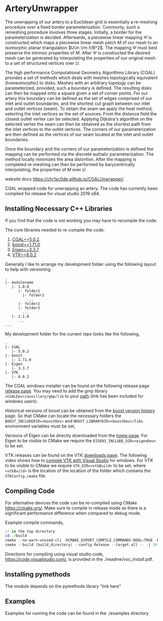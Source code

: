 # ArteryUnwrapper
The unwrapping of our artery to a Euclidean grid is essentially a
re-meshing procedure over a fixed border parameterization. Commonly,
such a remeshing procedure involves three stages. Initially, a border
for the parameterization is decided. Afterwards, a piecewise linear
mapping $\Psi$ is constructed which maps a piecewise linear mesh patch
$M$ of our mesh to an isomorphic planar triangulation $U\in \rm I\!R^2$.
The mapping $\Psi$ must best preserve the intrinsic properties of $M$.
After $\Psi$ is constructed the desired mesh can be generated by
interpolating the properties of our original mesh to a set of structured
vertices over $U$.

The high performance Computational Geometry Algorithms Library (CGAL)
provides a set of methods which deals with meshes topologically
equivalent (homeomorphic) to disks. Meshes with an arbitrary topology
can be parameterized, provided, such a boundary is defined. The
resulting disks can then be mapped onto a square given a set of corner
points. For our artery this boundary can be defined as the set of edges
comprised of our inlet and outlet boundaries, and the shortest cut graph
between our inlet and outlet vertices (seam). To obtain the seam we
apply the heat method, selecting the inlet
vertices as the set of sources. From the distance field the closest
outlet vertex can be selected. Applying Dijkstra's algorithm
on the selected vertex the seam can then be
obtained as the shortest path from the inlet vertices to the outlet
vertices. The corners of our parameterization are then defined as the
vertices of our seam located at the inlet and outlet boundaries.

Once the boundary and the corners of our parameterization is defined the
mapping can be performed via the discrete authalic parameterization. The method locally minimizes
the area distortion. After the mapping is completed re-meshing can then
be performed by barycentrically interpolating, the
properties of $M$ over $U$

      
website docs https://chr1sc0de.github.io/CGALUnwrapper/.

CGAL wrapped code for unwrapping an artery. The code has currently been compiled for release for visual studio 2019 x64.

## Installing Necessary C++ Libraries

If you find that the code is not working you may have to recompile the code.

The core libraries needed to re-compile the code:

1. [CGAL==5.0.2](https://www.cgal.org/).
2. [boost==1.71.0](https://www.boost.org/)
3. [Eigen==3.3.7](http://eigen.tuxfamily.org/index.php?title=Main_Page)
4. [VTK==8.0.2](https://vtk.org/)

Generally I like to arrange my development folder using the following layout to help with versioning

````folders
.
|- modulename
   |- 1.0.0
      |- folder1
        |- folder1
          ...
      |- folder2
      |- folder3
        ...
   |- 1.1.0
      ...
...
````

My development folder for the current repo looks like the following,

````folders
.
|- CGAL
   |- 5.0.2
|- boost
   |- 1.71.0
|- Eigen
   |- 3.3.7
|- VTK
   |- 8.0.2

````

The CGAL windows installer can be found on the following release page [release page](https://github.com/CGAL/cgal/releases). You may need to add the gmp library `<CGALDev>/auxillary/gmp/lib` to your [path](https://www.techjunkie.com/environment-variables-windows-10/) (link has been included for windows users).

Historical versions of boost can be obtained from the [boost version history](https://www.boost.org/users/history/) page. So that CMake can locate the necessary folders the `BOOST_INCLUDEDIR=<boostDev>` and `BOOST_LIBRARYDIR=<boostDev>/libs` environment variables must be set,

Versions of Eigen can be directly downloaded from the [home page](http://eigen.tuxfamily.org/index.php?title=Main_Page). For Eigen to be visible to CMake we require the `EIGEN3_INCLUDE_DIR=<eigenDev>` to be set.

VTK releases can be found on the VTK [downloads page](https://vtk.org/download/). The following video shows how to [compile VTK with Visual Studio](https://www.youtube.com/watch?v=IgvbhyDh8r0) for windows. For VTK to be visible to CMake we require `VTK_DIR=<vtkBuild>` to be set, where `<vtkBuild>` is the location of the location of the folder which contains the `VTKConfig.cmake` file.

## Compiling Code

For alternative devices the code can be re-compiled using CMake https://cmake.org/. Make sure to compile in release mode as there is a significant performance difference when compared to debug mode.

Example compile commands,

````powershell
// in the top directory
cd ./build
cmake --no-warn-unused-cli -DCMAKE_EXPORT_COMPILE_COMMANDS:BOOL=TRUE -DCMAKE_BUILD_TYPE:STRING=Release -H{top_directory} -B{build_directory} -G Ninja
cmake --build {build_directory} --config Release --target all -- -j 10
````

Directions for compiling using visual studio code, https://code.visualstudio.com/, is provided in the ./readme/vsc_install.pdf.

## Installing pymethods

The module depends on the pymethods library "link here"

## Examples

Examples for running the code can be found in the ./examples directory
